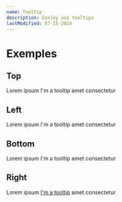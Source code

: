 ```yaml
---
name: Tooltip
description: Easley use tooltips
lastModified: 07-25-2024
---
```

<script>
  import { Tooltip } from "$lib/components";
</script>

# Exemples

## Top

Lorem ipsum <Tooltip title="dolor sit">I'm a tooltip</Tooltip> amet consectetur


## Left

Lorem ipsum <Tooltip title="dolor sit" position="left">I'm a tooltip</Tooltip> amet consectetur


## Bottom

Lorem ipsum <Tooltip title="dolor sit" position="bottom">I'm a tooltip</Tooltip> amet consectetur


## Right

Lorem ipsum [<Tooltip title="dolor sit" position="right">I'm a tooltip</Tooltip>](/test) amet consectetur
